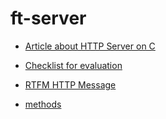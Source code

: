 # ft-server


- [Article about HTTP Server on C](https://medium.com/from-the-scratch/http-server-what-do-you-need-to-know-to-build-a-simple-http-server-from-scratch-d1ef8945e4fa)

- [Checklist for evaluation](https://github.com/mharriso/school21-checklists/blob/master/ng_5_webserv.pdf)

- [RTFM HTTP Message](https://www.rfc-editor.org/rfc/rfc2616.html#section-4)
- [methods](https://developer.mozilla.org/en-US/docs/Web/HTTP)
